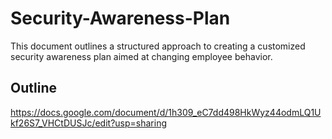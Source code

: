# Security-Awareness-Plan
This document outlines a structured approach to creating a customized security awareness plan aimed at changing employee behavior.

## Outline 
https://docs.google.com/document/d/1h309_eC7dd498HkWyz44odmLQ1Ukf26S7_VHCtDUSJc/edit?usp=sharing
